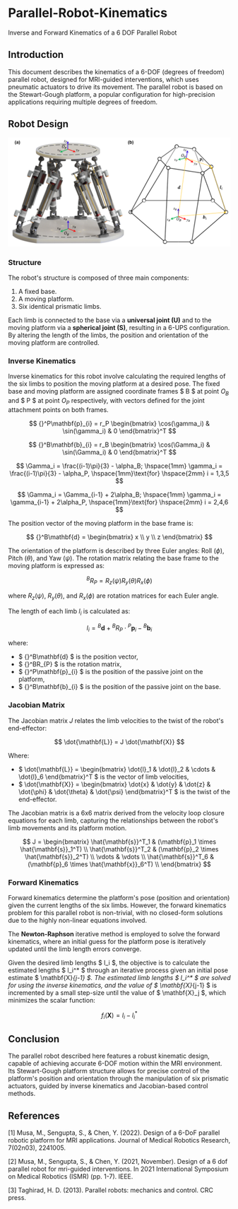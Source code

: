 # Parallel-Robot-Kinematics
Inverse and Forward Kinematics of a 6 DOF Parallel Robot

## Introduction
This document describes the kinematics of a 6-DOF (degrees of freedom) parallel robot, designed for MRI-guided interventions, which uses pneumatic actuators to drive its movement. The parallel robot is based on the Stewart-Gough platform, a popular configuration for high-precision applications requiring multiple degrees of freedom.

## Robot Design

![Robot Design](./assets/RobotAssembly.PNG)

### Structure
The robot's structure is composed of three main components:
1. A fixed base.
2. A moving platform.
3. Six identical prismatic limbs.

Each limb is connected to the base via a **universal joint (U)** and to the moving platform via a **spherical joint (S)**, resulting in a 6-UPS configuration. By altering the length of the limbs, the position and orientation of the moving platform are controlled.

### Inverse Kinematics
Inverse kinematics for this robot involve calculating the required lengths of the six limbs to position the moving platform at a desired pose. The fixed base and moving platform are assigned coordinate frames $ B $ at point $O_B$ and $ P $ at point $O_P$ respectively, with vectors defined for the joint attachment points on both frames.

$$
{}^P\mathbf{p}_{i} = r_P \begin{bmatrix} \cos(\gamma_i) & \sin(\gamma_i) & 0 \end{bmatrix}^T
$$

$$
{}^B\mathbf{b}_{i} = r_B \begin{bmatrix} \cos(\Gamma_i) & \sin(\Gamma_i) & 0 \end{bmatrix}^T
$$

$$
\Gamma_i = \frac{(i-1)\pi}{3} - \alpha_B; \hspace{1mm} \gamma_i = \frac{(i-1)\pi}{3} - \alpha_P, \hspace{1mm}\text{for} \hspace{2mm} i = 1,3,5
$$

$$
\Gamma_i = \Gamma_{i-1} + 2\alpha_B; \hspace{1mm} \gamma_i = \gamma_{i-1} + 2\alpha_P, \hspace{1mm}\text{for} \hspace{2mm} i = 2,4,6
$$

The position vector of the moving platform in the base frame is:

$$
{}^B\mathbf{d} = \begin{bmatrix} x \\ y \\ z \end{bmatrix}
$$

The orientation of the platform is described by three Euler angles: Roll $( \phi )$, Pitch $( \theta )$, and Yaw $( \psi )$. The rotation matrix relating the base frame to the moving platform is expressed as:

$$
{}^BR_{P} = R_z(\psi) R_y(\theta) R_x(\phi)
$$

where $R_z(\psi)$, $R_y(\theta)$, and $R_x(\phi)$ are rotation matrices for each Euler angle.

The length of each limb $l_i$ is calculated as:

$$
l_i = {}^B\mathbf{d} + {}^BR_{P} \cdot {}^P\mathbf{p}_{i} - {}^B\mathbf{b}_{i}
$$

where:
* $ {}^B\mathbf{d} $ is the position vector,
* $ {}^BR_{P} $ is the rotation matrix,
* $ {}^P\mathbf{p}_{i} $ is the position of the passive joint on the platform,
* $ {}^B\mathbf{b}_{i} $ is the position of the passive joint on the base.

### Jacobian Matrix
The Jacobian matrix $J$ relates the limb velocities to the twist of the robot's end-effector:

$$
\dot{\mathbf{L}} = J \dot{\mathbf{X}}
$$

Where:
* $ \dot{\mathbf{L}} = \begin{bmatrix} \dot{l}_1 & \dot{l}_2 & \cdots & \dot{l}_6 \end{bmatrix}^T $ is the vector of limb velocities,
* $ \dot{\mathbf{X}} = \begin{bmatrix} \dot{x} & \dot{y} & \dot{z} & \dot{\phi} & \dot{\theta} & \dot{\psi} \end{bmatrix}^T $ is the twist of the end-effector.

The Jacobian matrix is a 6x6 matrix derived from the velocity loop closure equations for each limb, capturing the relationships between the robot's limb movements and its platform motion.

$$
J = \begin{bmatrix} 
        \hat{\mathbf{s}}^T_1 & (\mathbf{p}_1 \times \hat{\mathbf{s}}_1^T) \\
        \hat{\mathbf{s}}^T_2 & (\mathbf{p}_2 \times \hat{\mathbf{s}}_2^T) \\
        \vdots & \vdots \\
        \hat{\mathbf{s}}^T_6 & (\mathbf{p}_6 \times \hat{\mathbf{x}}_6^T) \\
    \end{bmatrix}
$$

### Forward Kinematics
Forward kinematics determine the platform's pose (position and orientation) given the current lengths of the six limbs. However, the forward kinematics problem for this parallel robot is non-trivial, with no closed-form solutions due to the highly non-linear equations involved.

The **Newton-Raphson** iterative method is employed to solve the forward kinematics, where an initial guess for the platform pose is iteratively updated until the limb length errors converge.

Given the desired limb lengths $ l_i $, the objective is to calculate the estimated lengths $ l_i^* $ through an iterative process given an initial pose estimate $ \mathbf{X}_{j-1} $. The estimated limb lengths $ l_i^* $ are solved for using the inverse kinematics, and the value of $ \mathbf{X}_{j-1} $ is incremented by a small step-size until the value of $ \mathbf{X}_j $, which minimizes the scalar function:

$$
f_i(\mathbf{X}) = l_i - l_i^*
$$


## Conclusion
The parallel robot described here features a robust kinematic design, capable of achieving accurate 6-DOF motion within the MRI environment. Its Stewart-Gough platform structure allows for precise control of the platform's position and orientation through the manipulation of six prismatic actuators, guided by inverse kinematics and Jacobian-based control methods.


## References

[1] Musa, M., Sengupta, S., & Chen, Y. (2022). Design of a 6-DoF parallel robotic platform for MRI applications. Journal of Medical Robotics Research, 7(02n03), 2241005.

[2] Musa, M., Sengupta, S., & Chen, Y. (2021, November). Design of a 6 dof parallel robot for mri-guided interventions. In 2021 International Symposium on Medical Robotics (ISMR) (pp. 1-7). IEEE.

[3] Taghirad, H. D. (2013). Parallel robots: mechanics and control. CRC press.
